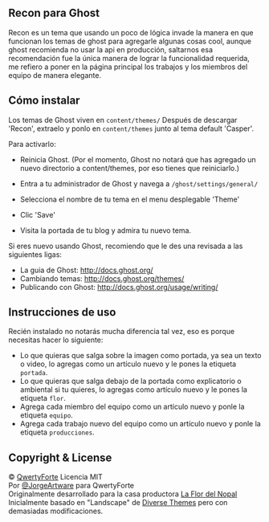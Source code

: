 ## Recon para Ghost

Recon es un tema que usando un poco de lógica invade la manera en que funcionan los temas de ghost para agregarle algunas cosas cool, aunque ghost recomienda no usar la api en producción, saltarnos esa recomendación fue la única manera de lograr la funcionalidad requerida, me refiero a poner en la página principal los trabajos y los miembros del equipo de manera elegante.

## Cómo instalar

Los temas de Ghost viven en `content/themes/`
Después de descargar 'Recon', extraelo y ponlo en `content/themes` junto al tema default 'Casper'.

Para activarlo:

 * Reinicia Ghost. (Por el momento, Ghost no notará que has agregado un nuevo directorio a content/themes, por eso tienes que reiniciarlo.)

 * Entra a tu administrador de Ghost y navega a `/ghost/settings/general/`

 * Selecciona el nombre de tu tema en el menu desplegable 'Theme'

 * Clic 'Save'

 * Visita la portada de tu blog y admira tu nuevo tema.

Si eres nuevo usando Ghost, recomiendo que le des una revisada a las siguientes ligas:
 * La guia de Ghost: http://docs.ghost.org/
 * Cambiando temas: http://docs.ghost.org/themes/
 * Publicando con Ghost: http://docs.ghost.org/usage/writing/

## Instrucciones de uso

Recién instalado no notarás mucha diferencia tal vez, eso es porque necesitas hacer lo siguiente:

 * Lo que quieras que salga sobre la imagen como portada, ya sea un texto o video, lo agregas como un artículo nuevo y le pones la etiqueta `portada`.
 * Lo que quieras que salga debajo de la portada como explicatorio o ambiental si tu quieres, lo agregas como artículo nuevo y le pones la etiqueta `flor`.
 * Agrega cada miembro del equipo como un artículo nuevo y ponle la etiqueta `equipo`.
 * Agrega cada trabajo nuevo del equipo como un artículo nuevo y ponle la etiqueta `producciones`.
 

## Copyright & License

© [QwertyForte](http://qwertyforte.com) Licencia MIT  
Por [@JorgeArtware](https://twitter.com/jorgeartware) para QwertyForte  
Originalmente desarrollado para la casa productora [La Flor del Nopal](http://laflordelnopal.com)  
Inicialmente basado en "Landscape" de [Diverse Themes](http://diversethemes.com) pero con demasiadas modificaciones.  
